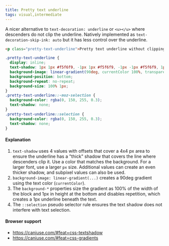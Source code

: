 ```yaml
---
title: Pretty text underline
tags: visual,intermediate
---
```


A nicer alternative to `text-decoration: underline` or `<u></u>` where descenders do not clip the underline.
Natively implemented as `text-decoration-skip-ink: auto` but it has less control over the underline.

```html
<p class="pretty-text-underline">Pretty text underline without clipping descending letters.</p>
```

```css
.pretty-text-underline {
  display: inline;
  text-shadow: 1px 1px #f5f6f9, -1px 1px #f5f6f9, -1px -1px #f5f6f9, 1px -1px #f5f6f9;
  background-image: linear-gradient(90deg, currentColor 100%, transparent 100%);
  background-position: bottom;
  background-repeat: no-repeat;
  background-size: 100% 1px;
}
.pretty-text-underline::-moz-selection {
  background-color: rgba(0, 150, 255, 0.3);
  text-shadow: none;
}
.pretty-text-underline::selection {
  background-color: rgba(0, 150, 255, 0.3);
  text-shadow: none;
}
```

#### Explanation

1. `text-shadow` uses 4 values with offsets that cover a 4x4 px area to ensure the underline
   has a "thick" shadow that covers the line where descenders clip it. Use a color
   that matches the background. For a larger font, use a larger `px` size. Additional values
   can create an even thicker shadow, and subpixel values can also be used.
2. `background-image: linear-gradient(...)` creates a 90deg gradient using the
   text color (`currentColor`).
3. The `background-*` properties size the gradient as 100% of the width of the block and 1px
   in height at the bottom and disables repetition, which creates a 1px underline beneath
   the text.
4. The `::selection` pseudo selector rule ensures the text shadow does not interfere with text
   selection.

#### Browser support

- https://caniuse.com/#feat=css-textshadow
- https://caniuse.com/#feat=css-gradients



